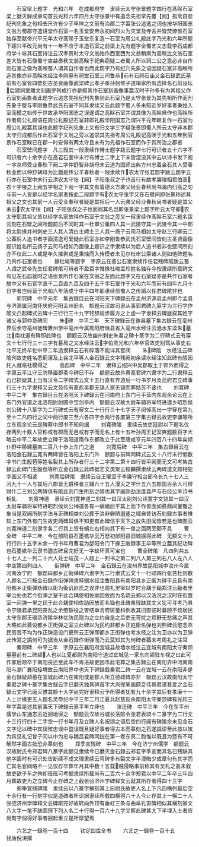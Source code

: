 <!-- { "loadSidebar": true } -->
　　石室梁上题字　光和六年　在成都府学　隶续云太守张景题字四行在髙眹石室梁上磨灭鲜成章句首云光和六年四月太守张景中有追念先祖早先覆【阙】孤茕自悲纪刋先象之句相去尺许有少子早悴之文前有治郡二字葢张公追逺之词也按华阳国志文翁为蜀郡守造讲堂作石室一名玉堂安帝永初间烈火为灾堂及寺舎并皆焚燎惟石室独存至献帝兴平元年太守髙眹于玉堂东复造一石室为周公礼殿此字乃光和六年所题下距兴平改元尚有十一年不应于未造石室之前梁上先有题字全蜀艺文志载李石成都府学十咏其石室诗注云汉孝景时太守文翁始作西室西为文翁稍南为高眹比文翁石室差大皆有石像蜀守席益奏秩文翁高眹于祀典窃疑二者蜀人所以祠二公之意必非自作则石室之像为髙眹蜀人谓其自作者也而此题字乃有纪刋先象之语因疑石室非高眹所造其像亦非高眹水经注李刚墓有祠堂石室三间鲁恭前有石祠石庙又金石録武氏墓前有石室皆四壁刻古圣贤画像武梁碑云孝子孝孙躬修子道竭家所有选择名石前设坛后建祠堂雕文刻画罗列成行亦是叙其作石室刻画像事葢汉时子孙多有为其祖父作石室刻画象者此题字云追念先祖纪刋先象则此石室乃是太守张景为其先祖所作而刋先象于壁与李刚鲁恭武氏石室不同耳隶续又云此题字蜀人多未知近岁好事者秉烛入室而模之始传于世故承华阳国志之误遂谓之高眹石室并谓其像为高眹自作也高眹所作者周公礼殿语在周公礼殿记石室非即礼殿华阳国志乃谓兴平元年眹复作一石室为周公礼殿葢其误也此题字纪刋先象上又有归文学三字疑张景即蜀人所云太守非本郡太守归成都后作此石室于文翁之旁以追崇其先祖考周公礼殿记高眹于光和五年到官景作石室眹已在郡一时安得有两太守且未有为先祖作石室而作于其所治之郡者
　　石室壁间题字　凡三叚其一叚隶续作愽士题字跋云题字七行可识者五十六字不可识者六十余字亦在高君石室中末行有愽士二字上下末皆湮没其中云以诗书发下阙一字京师受业春秋下阙二字仲舒智非胡母末云道为国师出典方州忠着金石其人受春秋业而以仲舒胡母为比葢是传公羊春秋者一叚隶续作农太守张君题字跋云题字五行亦在石室中末行云洪农太守张【阙】子阳张叔之子也首行有故孝廉陵相君伯高农十字陵之上阙五字相之下阙一字其文有着德义方袭父经业春秋尚书海内归高之句与前一人皆是以经学名家者按此二叚题字有农太守张字又在石壁间即张景称述其祖父之文也其前一人云受业春秋者疑是其祖后一人云袭父经业春秋尚书者疑是其父末云农太守张【阙】子阳张叔之子也而阙其名岂即张景梁上题字所云太守即农太守耶其祖父皆以经学名家故得作石室于文翁之旁又一叚隶续作髙眹石室六题名跋云刻在石壁之间所题前后不同时其一杜审公乗四人其一武陵守其一武陵令其一中郎将太尉掾并州刺史三人其人清白士娉士三人其一扬子云司马相如太守赵三行卿云二公葢后人追书者字画清逸可爱疑此石室亦如李刚鲁恭武氏石室壁间皆刻古圣贤画像题识姓名所云扬子云司马相如乃画像上题识之字隶续以为后人追书者非也壁间所刻亦不仅此二人或是年久摧剥或是秉烛而入传模者未见尔杜审公乘诸人则如他碑题名乃共作石室者也
　　掾杜峻等题字　字原云在髙公石室隶续作任君残碑隂跋云蜀人谓之武帝先生任君碑隂可辨者不盈百字惟掾杜峻孟珍姓名独存今按隶续所载碑文有见左石庙就时之语张景所作石室在文翁之左而此题字又在石室疑亦是共作石室者故中又有石官字直千二百直九百及四千五千字石室作于光和六年而前有四年九月十日字者岂经营于光和六年落成于中平四年耶隶续信蜀人之传譌以任君碑隂非也
　　郭究碑　中平元年　集古録目云在河阳天下碑録云在孟州济源县孟州即今孟县与济源属河南怀庆府河阳孟州旧名　额题云汉故司隶从事郭君碑九篆字为三行字作隂文凸起碑式云碑十三行行三十九字铭辞规歩履方之上虚一字隶释云碑歴叙其姓字诸父与郭仲竒碑同
　　朱碑　中平二年　天下碑録云在谯县墓下集古録云在亳州界后余守亳州徙碑置州学中亳州今属鳯阳府谯县省入亳州水经注云濄水东迳朱墓北南枕道有碑即此碑也　额题云汉故幽州刺史朱君之碑十篆字为二行碑式云有穿文十七行行三十三字有碁局之文水经注云字伯灵光和六年卒官故吏别驾从事史右北平无终牟化中平二年造隶释云石有碎落不能详其官阀
　　朱碑隂　水经注云碑隂刋故吏姓名悉蓟涿及上谷北平等人金石録云文字残阙初余读水经注知此碑有隂因托人就亳社模得之
　　高彪碑　中平二年　隶释云绍兴中吴郡取土于郭外而得之字原云平江守王防移置郡斋今碑已不存　额题云故外黄髙君碑六隶字为二行隶释云石已损疑其上当有汉令二字碑式云文十五行直有界道后一行书岁月及范府君立碑事行三十九字隶释又云文苑传有髙彪吴郡无锡人家无锡而葬姑苏不逺也
　　刘寛碑　中平二年　集古録目云在洛阳天下碑録云在河南府上东门弓手营内东观余论云在上东门外官道之北洛阳尉射圃中宝剑亭内　额题云汉故大尉车骑将军特进逮乡昭烈侯刘公碑十八篆字为二行碑式云有穿文二十行行三十七字天子闵悼高出一字穿在第九至十二凡四行之间中两行废三至六各四字余两行各废第三字集古録云故吏李谦等所立东观余论云是碑蔡中郎书不知何据
　　刘寛碑隂　隶续云故吏廷尉以下题名仅存两列十数人官称或有郡而无邑或有字而无名上有十五叶孙周王记室爽题数百字大略云中平二年故吏立碑于洛阳道隋作东都改立于此至唐咸亨元年四百八十四年矣倾仆野中移建墓南二百八十歩上东门之道
　　刘寛后碑　中平二年　集古録目云在洛阳金石録云寛有两碑皆在洛阳上东门外　额题与前碑同碑式云文十八行末行低数字书门生殷苞等姓名裂其上所存者行三十二字第二第十四行皆平阙而无文可考集古録云此碑门生殷苞等所立金石録云此碑据艺文类聚云桓麟撰隶续云两碑遣文颇相犯字画又不相逺
　　刘寛后碑隂　隶续云自王曜至于李廉守相台郎令长九十七人三河九十一人与其后八郡皆无爵秩者三辅六十五人漫灭之字什五六五郡国百余人可辨财什二三刘公两碑俱有隂此则门生所刻之隂也其字画刚劲法度森严与石经公羊诗书相轧
　　刘寛神道　隶续云刘寛神道二刻其一曰汉太尉刘公讳寛字文饶其一曰汉太尉车骑将军特进昭烈侯刘公神道各有一螭蟠屈平其上而下作兽面如彞鼎间饕餮之象当是双阙所刻字法与正碑相类刘公葬于洛非僻陋遐逺之域自昔访石刻録古事者惟知上东门外有门生故吏两碑耳俱不知更有此碑信乎天下之放失旧闻皆若是也碑图云刘寛神道二刻隶字各二行其上皆有螭左右相向其下有一兽之面两旁颇不具
　　曹全碑　中平二年　今在郃阳县石墨镌华云万厯初郃阳县旧城掘得此碑　无额文十九行行四十五字末余一行书年月曹君为郃阳令门下掾王敞録事王毕等所立葢其纪功碑也石墨镌华云隶书遒古碑且完好无一字缺坏真可宝也
　　曹全碑隂　凡四列共五十七人上一列二十六人处士岐茂一人超上一列书之第二列八人第三列右八人左八人中空第四列四人
　　街弹碑　中平二年　金石録云在汝州界故昆阳城中汝州今属河南汝宁府　额题曰都乡正街弹碑六隶字为二行隶式云文十一行颂四行张芑杜则数人题名二行按金石録作街弹碑隶释据水经注鲁阳县有南阳县乡正衞为碑平氏县有南阳都乡正衞弹劝碑以街为衞讥赵氏之误非也周礼里宰以岁时合耦于耡郑注云耡者里宰治处也若今街弹之室于此合耦使相佐助因放而为名疏云郑以汉法况之汉时在街置室一间弹一里之民于此合耦使相佐助因放而名锄也此碑虽残缺其文义犹可寻考乃县令宁陵君承昆阳丧乱之余愍繇役之害结单言府斑董科例收其旧直临时募顾不烦居民太守东郡王瓌丞济隂华林优防民隠为之立约自是之后吏无苛扰之烦野无愁痛之声其大略如此葢设都乡正街弹之室立此碑以为民约非都乡正姓衞名弹也刘熊碑云愍念烝民劳苦不均为作正弹造设门更所云正弹即都乡正街弹也考水经之注为卫亦以为卫弹此传冩之譌何可为据当从金石録作街弹而乃云莫知其为何碑者葢未考周礼之注耳
　　秦颉碑　中平三年　字原云在襄阳府宜城县故墙水经注云宜城有南阳太守秦颉墓墓前有二碑颉人也以江夏都尉为南阳守道过宜城见一家东向颉驻车视之曰此可作冢后颉卒于南阳丧还至此车不肯进故吏因市此宅葬之集古録云在南阳界中河南南阳与湖广襄阳接境故云南阳界中也天下碑録载秦君二碑一云在宜城一云在南阳非是金石録疑颉墓在宜城此碑乃在南阳或是郡人所立德政碑亦非　额题云汉故南阳太守秦君之碑十篆字集古録云字已磨灭独其碑首字大尚完笔画颇竒伟蔡君谟甚爱之金石録云文字已磨灭惟其额十大字尚完好隶释云予所得者犹有九十余字其后有孝廉十一人上计掾吏五人题名灵帝纪中平三年二月江夏兵赵慈反杀南阳太守秦颉碑有光和三年字葢是述其前事天下碑録云熹平年立非也
　　张迁碑　中平三年　今在东平州儒学山东通志云近掘地得之　额题云汉故谷城长荡隂令张君表颂十二篆字为二行文十三行行四十二字空一行书年月及立碑人名祝颂之语后空四行闻有碑隂余未见金石文字记以碑中宾误殡忠误中暨误既且疑好事者得古本而摹刻之石遂譌谬至此按以殡为宾见礼记曾子问以中为忠与魏吕君碑同説在第一卷东真二韵惟以既且为暨有不可解然字画古拙恐非摹刻也
　　郑季宣残碑　中平三年　今在济宁州儒学　额题云汉故尉氏令郑君碑八篆字此额见隶续今已磨灭金石録云郑君字季宣而其名已残缺其他字画时有可识处皆断续不成文理隶续云穹碑多有裂文字半湮晦少成章句有其字而亡其名官阀略不一见仅存卒葬年月其中数十言载贼侵略事前称其有吴札之髙末叙故吏欲子车之殉却班班可考据隶续所载尚有二百六十余字郑君以中平二年卒三年四月葬故吏为之立碑今止存碑之上截张弨济州学碑释文云就其所存者得四十三字
　　郑季宣残碑隂　隶续云以八篆字横刻其上曰尉氏故吏人名上下凡四横列最后空十余行有一行刻字似是造碑者所识据隶续所载四横得六十人今止存其上一横二十人张弨济州学碑释文云碑隂完好故转向外顶有垂虹三条与曲阜孔宙碑相似其横刻篆文八大字一笔不缺圆窍下列人名二十行得一百六十九字又察此碑甚大下半埋入土者应尚有字倘得好事者掘起重立是所厚望焉

　　六艺之一録卷一百十四
　　钦定四库全书
　　六艺之一録卷一百十五　　　钱唐倪涛撰
